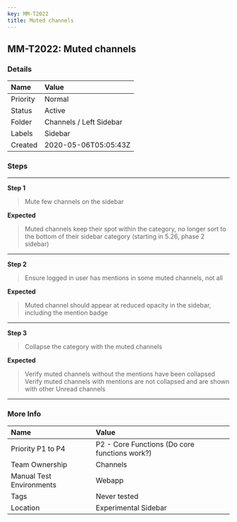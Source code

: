 ```yaml
---
key: MM-T2022
title: Muted channels
---
```


## MM-T2022: Muted channels

### Details

| Name     | Value                   |
| :------- | :---------------------- |
| Priority | Normal                  |
| Status   | Active                  |
| Folder   | Channels / Left Sidebar |
| Labels   | Sidebar                 |
| Created  | 2020-05-06T05:05:43Z    |

### Steps

<hr/>

**Step 1**

> <article>Mute few channels on the sidebar</article>

**Expected**

> <article>Muted channels keep their spot within the category, no longer sort to the bottom of their sidebar category (starting in 5.26, phase 2 sidebar)</article>

<hr/>

**Step 2**

> <article>Ensure logged in user has mentions in some muted channels, not all</article>

**Expected**

> <article>Muted channel should appear at reduced opacity in the sidebar, including the mention badge</article>

<hr/>

**Step 3**

> <article>Collapse the category with the muted channels</article>

**Expected**

> <article>Verify muted channels without the mentions have been collapsed<br />Verify muted channels with mentions are not collapsed and are shown with other Unread channels</article>

<hr/>

### More Info

| Name                     | Value                                         |
| :----------------------- | :-------------------------------------------- |
| Priority P1 to P4        | P2 - Core Functions (Do core functions work?) |
| Team Ownership           | Channels                                      |
| Manual Test Environments | Webapp                                        |
| Tags                     | Never tested                                  |
| Location                 | Experimental Sidebar                          |
